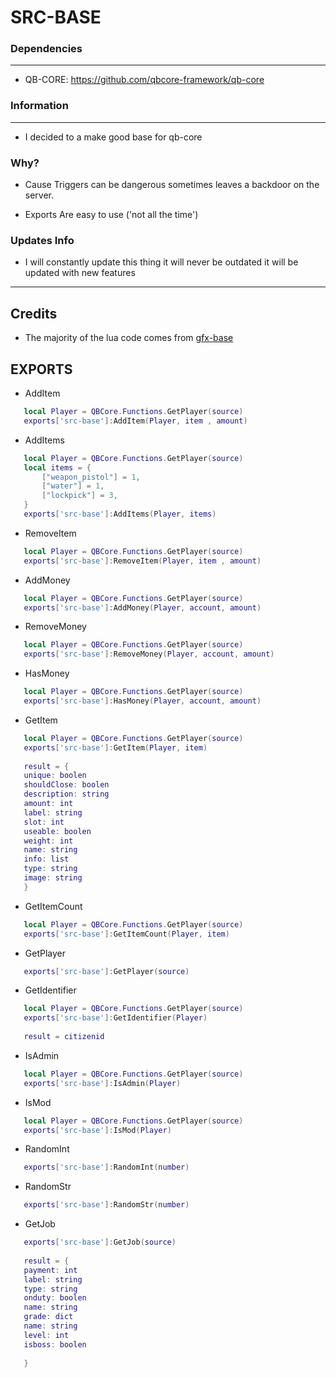 # SRC-BASE

### Dependencies
***
- QB-CORE: https://github.com/qbcore-framework/qb-core
### Information
***
- I decided to a make good base for qb-core

### Why?
- Cause Triggers can be dangerous sometimes leaves a backdoor on the server.

- Exports Are easy to use ('not all the time')

### Updates Info

 - I will constantly update this thing it will never be outdated it will be updated with new features

***


## Credits
- The majority of the lua code comes from [gfx-base](https://github.com/fizzfau/gfx-base)


## EXPORTS
- AddItem
 ```lua
    local Player = QBCore.Functions.GetPlayer(source)
    exports['src-base']:AddItem(Player, item , amount)
```
- AddItems
 ```lua
    local Player = QBCore.Functions.GetPlayer(source)
    local items = {
        ["weapon_pistol"] = 1,
        ["water"] = 1,
        ["lockpick"] = 3,
    }
    exports['src-base']:AddItems(Player, items)
```
- RemoveItem
 ```lua
    local Player = QBCore.Functions.GetPlayer(source)
    exports['src-base']:RemoveItem(Player, item , amount)
```
- AddMoney
 ```lua
    local Player = QBCore.Functions.GetPlayer(source)
    exports['src-base']:AddMoney(Player, account, amount)
```
- RemoveMoney
 ```lua
    local Player = QBCore.Functions.GetPlayer(source)
    exports['src-base']:RemoveMoney(Player, account, amount)
```
- HasMoney
 ```lua
    local Player = QBCore.Functions.GetPlayer(source)
    exports['src-base']:HasMoney(Player, account, amount)
```

- GetItem
 ```lua
    local Player = QBCore.Functions.GetPlayer(source)
    exports['src-base']:GetItem(Player, item)
    
    result = {
    unique: boolen
    shouldClose: boolen
    description: string
    amount: int
    label: string
    slot: int
    useable: boolen
    weight: int
    name: string
    info: list
    type: string
    image: string
    }
```
- GetItemCount
 ```lua
    local Player = QBCore.Functions.GetPlayer(source)
    exports['src-base']:GetItemCount(Player, item)
```

- GetPlayer
 ```lua
    exports['src-base']:GetPlayer(source)
```
- GetIdentifier
 ```lua
    local Player = QBCore.Functions.GetPlayer(source)
    exports['src-base']:GetIdentifier(Player)
    
    result = citizenid
```
- IsAdmin
 ```lua
    local Player = QBCore.Functions.GetPlayer(source)
    exports['src-base']:IsAdmin(Player)
```
- IsMod
 ```lua
    local Player = QBCore.Functions.GetPlayer(source)
    exports['src-base']:IsMod(Player)
```

- RandomInt
 ```lua
    exports['src-base']:RandomInt(number)
```
- RandomStr
 ```lua
    exports['src-base']:RandomStr(number)
```


- GetJob
 ```lua
    exports['src-base']:GetJob(source)
    
    result = {
    payment: int
    label: string
    type: string
    onduty: boolen
    name: string
    grade: dict
    name: string
    level: int
    isboss: boolen
    
    }
```

